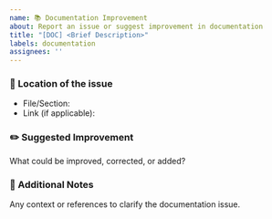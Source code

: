 ```yaml
---
name: 📚 Documentation Improvement
about: Report an issue or suggest improvement in documentation
title: "[DOC] <Brief Description>"
labels: documentation
assignees: ''
---
```


### 📍 Location of the issue
- File/Section:
- Link (if applicable):

### ✏️ Suggested Improvement
What could be improved, corrected, or added?

### 💬 Additional Notes
Any context or references to clarify the documentation issue.
